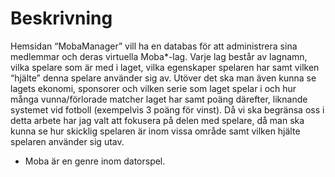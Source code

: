 # Beskrivning

Hemsidan “MobaManager” vill ha en databas för att administrera sina medlemmar och deras virtuella Moba*-lag. Varje lag består av lagnamn,  vilka spelare som är med i laget, vilka egenskaper spelaren har samt vilken “hjälte” denna spelare använder sig av. Utöver det ska man även kunna se lagets ekonomi, sponsorer och vilken serie som laget spelar i och hur många vunna/förlorade matcher laget har samt poäng därefter, liknande systemet vid fotboll (exempelvis 3 poäng för vinst). Då vi ska begränsa oss i detta arbete har jag valt att fokusera på delen med spelare, då man ska kunna se hur skicklig spelaren är inom vissa område samt vilken hjälte spelaren använder sig utav.

* Moba är en genre inom datorspel.
